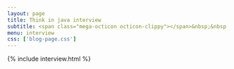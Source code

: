 ```yaml
---
layout: page
title: Think in java interview
subtitle: <span class="mega-octicon octicon-clippy"></span>&nbsp;&nbsp; Take notes about everything new
menu: interview
css: ['blog-page.css']
---
```

{% include interview.html %}
